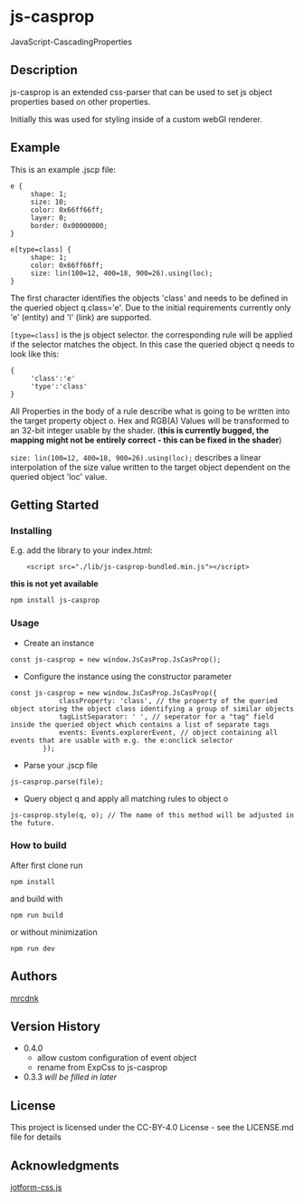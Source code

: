 # js-casprop

JavaScript-CascadingProperties

## Description

js-casprop is an extended css-parser that can be used to set js object properties based on other properties.

Initially this was used for styling inside of a custom webGl renderer. 

## Example

This is an example .jscp file:

```
e {
     shape: 1;
     size: 10;
     color: 0x66ff66ff;
     layer: 0;
     border: 0x00000000;
}

e[type=class] {
     shape: 1;
     color: 0x66ff66ff;
     size: lin(100=12, 400=18, 900=26).using(loc);
}
```

The first character identifies the objects 'class' and needs to be defined in the queried object q.class='e'.
Due to the initial requirements currently only 'e' (entity) and 'l' (link) are supported.

```[type=class]``` is the js object selector. the corresponding rule will be applied if the selector matches the object. 
In this case the queried object q needs to look like this:

```
{
     'class':'e'
     'type':'class'
}
```

All Properties in the body of a rule describe what is going to be written into the target property object o. Hex and RGB(A) Values will be transformed to an 32-bit integer usable by the shader. (**this is currently bugged, the mapping might not be entirely correct - this can be fixed in the shader**)

```size: lin(100=12, 400=18, 900=26).using(loc);``` describes a linear interpolation of the size value written to the target object dependent on the queried object 'loc' value. 

## Getting Started

### Installing

E.g. add the library to your index.html:

```
    <script src="./lib/js-casprop-bundled.min.js"></script>
```

**this is not yet available**
```
npm install js-casprop
```

### Usage

* Create an instance

```
const js-casprop = new window.JsCasProp.JsCasProp();
```
* Configure the instance using the constructor parameter
```
const js-casprop = new window.JsCasProp.JsCasProp({
            classProperty: 'class', // the property of the queried object storing the object class identifying a group of similar objects
            tagListSeparator: ' ', // seperator for a "tag" field inside the queried object which contains a list of separate tags
            events: Events.explorerEvent, // object containing all events that are usable with e.g. the e:onclick selector
        });
```

* Parse your .jscp file
```
js-casprop.parse(file);
```

* Query object q and apply all matching rules to object o
```
js-casprop.style(q, o); // The name of this method will be adjusted in the future.
```

### How to build

After first clone run

```
npm install
```

and build with

```
npm run build
```

or without minimization

```
npm run dev
```

## Authors

[mrcdnk](https://github.com/mrcdnk)  

## Version History

* 0.4.0
    * allow custom configuration of event object
    * rename from ExpCss to js-casprop
* 0.3.3 *will be filled in later*    

## License

This project is licensed under the CC-BY-4.0 License - see the LICENSE.md file for details

## Acknowledgments

[jotform-css.js](https://github.com/jotform/css.js)